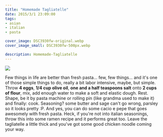 ```yaml
---
title: "Homemade Tagliatelle"
date: 2015/3/1 23:09:00
tags: 
- asian
- italian
- pasta

cover_image: DSC3930fw-original.webp
cover_image_small: DSC3930fw-500px.webp

description: Homemade-Tagliatelle
---
```



[![](DSC3930fw)](DSC3930fw-original.webp)

  
Few things in life are better than fresh pasta... few, few things... and it's one of those simple things to do, really a bit labor intensive, maybe, but simple. Throw **4 eggs**, **1/4 cup olive oil**, **one and a half teaspoons salt** onto **2 cups of flour**, mix, add enough water to make a soft and elastic dough. Rest. Shape, be it by pasta machine or rolling pin (like grandma used to make it) and finally: cook. Seasoning? some butter and sage can't go wrong, parsley so it looks pretty :P. And yes, you can do some cacio e pepe that goes awesomely with fresh pasta. Heck, if you're not into italian seasonings, throw this into some ramen recipe and it performs great too. Leave the tagliatelle a little thick and you've got some good chicken noodle coming your way.
